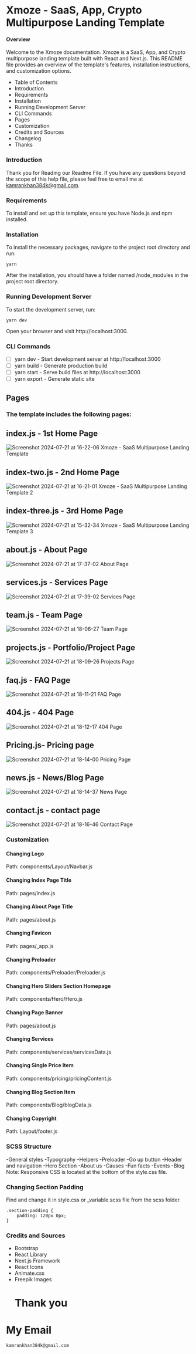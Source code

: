 # Xmoze - SaaS, App, Crypto Multipurpose Landing Template


#### Overview
Welcome to the Xmoze documentation. Xmoze is a SaaS, App, and Crypto multipurpose landing template built with React and Next.js. This README file provides an overview of the template's features, installation instructions, and customization options.

* Table of Contents
* Introduction
* Requirements
* Installation
* Running Development Server
* CLI Commands
* Pages
* Customization
* Credits and Sources
* Changelog
* Thanks
### Introduction
Thank you for Reading our Readme File. If you have any questions beyond the scope of this help file, please feel free to email me at kamrankhan384k@gmail.com.

### Requirements
To install and set up this template, ensure you have Node.js and npm installed.

### Installation
To install the necessary packages, navigate to the project root directory and run:
```
yarn
```
After the installation, you should have a folder named /node_modules in the project root directory.
### Running Development Server
To start the development server, run:
```
yarn dev
```

Open your browser and visit http://localhost:3000.
### CLI Commands
- [ ] yarn dev - Start development server at http://localhost:3000
- [ ] yarn build - Generate production build
- [ ] yarn start - Serve build files at http://localhost:3000
- [ ] yarn export - Generate static site
## Pages
### The template includes the following pages:

##  index.js - 1st Home Page
![Screenshot 2024-07-21 at 16-22-06 Xmoze - SaaS Multipurpose Landing Template](https://github.com/user-attachments/assets/147fc354-2d76-4c2f-ba39-a6c745fcbe8c)

## index-two.js - 2nd Home Page
![Screenshot 2024-07-21 at 16-21-01 Xmoze - SaaS Multipurpose Landing Template 2](https://github.com/user-attachments/assets/e3361208-0202-46dc-abf6-3a217ac2d6d9)

## index-three.js - 3rd Home Page

![Screenshot 2024-07-21 at 15-32-34 Xmoze - SaaS Multipurpose Landing Template 3](https://github.com/user-attachments/assets/a97a0e75-288c-40e7-acf8-ee15a2288f21)
## about.js - About Page
![Screenshot 2024-07-21 at 17-37-02 About Page](https://github.com/user-attachments/assets/423465a1-bf2d-4a81-add1-76eb564cfa2b)
## services.js - Services Page
![Screenshot 2024-07-21 at 17-39-02 Services Page](https://github.com/user-attachments/assets/fdc36b10-0b94-4270-b103-67e0562c9b4b)
## team.js - Team Page
![Screenshot 2024-07-21 at 18-06-27 Team Page](https://github.com/user-attachments/assets/69812290-7982-4088-a366-773a8dc1bc12)
## projects.js - Portfolio/Project Page

![Screenshot 2024-07-21 at 18-09-26 Projects Page](https://github.com/user-attachments/assets/6a2a9147-d61d-472b-9bd6-320fd28667b8)

## faq.js - FAQ Page
![Screenshot 2024-07-21 at 18-11-21 FAQ Page](https://github.com/user-attachments/assets/fceda7c1-9a53-4898-856b-becd9023c796)

## 404.js - 404 Page
![Screenshot 2024-07-21 at 18-12-17 404 Page](https://github.com/user-attachments/assets/2d25828d-89df-47fa-b261-34a293522310)

## Pricing.js- Pricing page
![Screenshot 2024-07-21 at 18-14-00 Pricing Page](https://github.com/user-attachments/assets/21b71e2d-8af5-41c5-b33d-3a12452e0d34)

## news.js - News/Blog Page
![Screenshot 2024-07-21 at 18-14-37 News Page](https://github.com/user-attachments/assets/37bf723c-28cd-4e77-a567-6dde92fb036a)
## contact.js - contact page
![Screenshot 2024-07-21 at 18-16-46 Contact Page](https://github.com/user-attachments/assets/265936b1-ff2e-4352-addd-eae4b5d2c9ae)
### Customization
#### Changing Logo
Path: components/Layout/Navbar.js
#### Changing Index Page Title
Path: pages/index.js

#### Changing About Page Title
Path: pages/about.js

#### Changing Favicon
Path: pages/_app.js

#### Changing Preloader
Path: components/Preloader/Preloader.js

#### Changing Hero Sliders Section Homepage
Path: components/Hero/Hero.js

#### Changing Page Banner
Path: pages/about.js

#### Changing Services
Path: components/services/servicesData.js

#### Changing Single Price Item
Path: components/pricing/pricingContent.js

#### Changing Blog Section Item
Path: components/Blog/blogData.js

#### Changing Copyright
Path: Layout/footer.js

### SCSS Structure
 -General styles
 -Typography
 -Helpers
 -Preloader
 -Go up button
 -Header and navigation
 -Hero Section
 -About us
 -Causes
 -Fun facts
 -Events
 -Blog
Note: Responsive CSS is located at the bottom of the style.css file.
### Changing Section Padding
Find and change it in style.css or _variable.scss file from the scss folder.
```
.section-padding {
    padding: 120px 0px;
}
```
### Credits and Sources
* Bootstrap
* React Library
* Next.js Framework
* React Icons
* Animate.css
* Freepik Images
  # Thank you
 # My Email
  ```
  kamrankhan384k@gmail.com
  ```
